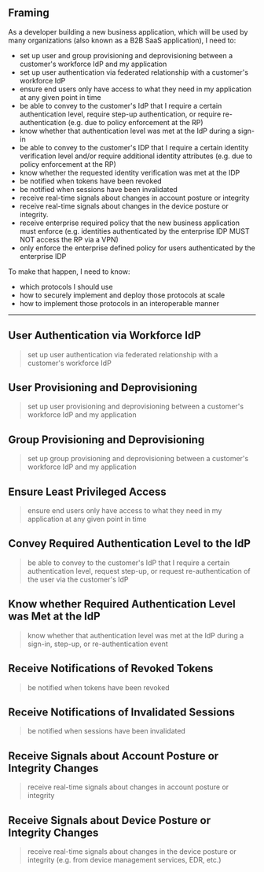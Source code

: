 ## Framing

As a developer building a new business application, which will be used by many organizations (also known as a B2B SaaS application), I need to:

* set up user and group provisioning and deprovisioning between a customer's workforce IdP and my application
* set up user authentication via federated relationship with a customer's workforce IdP
* ensure end users only have access to what they need in my application at any given point in time
* be able to convey to the customer's IdP that I require a certain authentication level, require step-up authentication, or require re-authentication (e.g. due to policy enforcement at the RP)
* know whether that authentication level was met at the IdP during a sign-in
* be able to convey to the customer's IDP that I require a certain identity verification level and/or require additional identity attributes (e.g. due to policy enforcement at the RP)
* know whether the requested identity verification was met at the IDP
* be notified when tokens have been revoked
* be notified when sessions have been invalidated
* receive real-time signals about changes in account posture or integrity
* receive real-time signals about changes in the device posture or integrity.
* receive enterprise required policy that the new business application must enforce (e.g. identities authenticated by the enterprise IDP MUST NOT access the RP via a VPN)
* only enforce the enterprise defined policy for users authenticated by the enterprise IDP

To make that happen, I need to know:

* which protocols I should use
* how to securely implement and deploy those protocols at scale
* how to implement those protocols in an interoperable manner

---

## User Authentication via Workforce IdP

> set up user authentication via federated relationship with a customer's workforce IdP

## User Provisioning and Deprovisioning

> set up user provisioning and deprovisioning between a customer's workforce IdP and my application

## Group Provisioning and Deprovisioning

> set up group provisioning and deprovisioning between a customer's workforce IdP and my application

## Ensure Least Privileged Access

> ensure end users only have access to what they need in my application at any given point in time

## Convey Required Authentication Level to the IdP

> be able to convey to the customer's IdP that I require a certain authentication level, request step-up, or request re-authentication of the user via the customer's IdP

## Know whether Required Authentication Level was Met at the IdP

> know whether that authentication level was met at the IdP during a sign-in, step-up, or re-authentication event

## Receive Notifications of Revoked Tokens

> be notified when tokens have been revoked

## Receive Notifications of Invalidated Sessions

> be notified when sessions have been invalidated

## Receive Signals about Account Posture or Integrity Changes

> receive real-time signals about changes in account posture or integrity

## Receive Signals about Device Posture or Integrity Changes

> receive real-time signals about changes in the device posture or integrity (e.g. from device management services, EDR, etc.)
